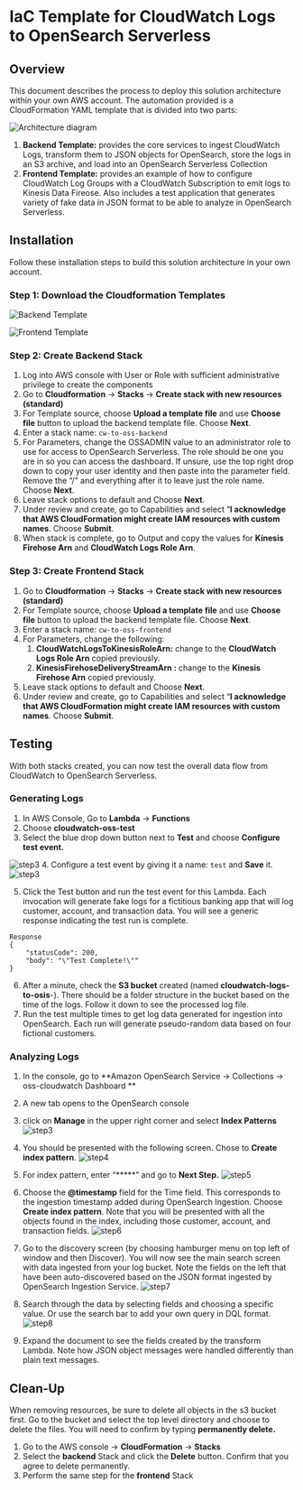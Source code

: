 # IaC Template for CloudWatch Logs to OpenSearch Serverless



## Overview


This document describes the process to deploy this solution architecture within your own AWS account.  The automation  provided is a CloudFormation YAML template that is divided into two parts:

![Architecture diagram](cloudformation_architecture.png)
1. **Backend Template:** provides the core services to ingest CloudWatch Logs, transform them to JSON objects for OpenSearch, store the logs in an S3 archive, and load into an OpenSearch Serverless Collection
2. **Frontend Template:** provides an example of how to configure CloudWatch Log Groups with a CloudWatch Subscription to emit logs to Kinesis Data Fireose.  Also includes a test application that generates variety of fake data in JSON format to be able to analyze in OpenSearch Serverless.



## Installation

Follow these installation steps to build this solution architecture in your own account.  


### Step 1: Download the Cloudformation Templates


![Backend Template](cloudwatch-to-opensearch-backend-v4.yml)

![Frontend Template](cloudwatch-to-opensearch-frontend-v1.yml)



### Step 2: Create Backend Stack

1. Log into AWS console with User or Role with sufficient administrative privilege to create the components
2. Go to **Cloudformation** → **Stacks** → **Create stack with new resources (standard)**
3. For Template source, choose **Upload a template file** and use **Choose file** button to upload the backend template file.  Choose **Next**.
4. Enter a stack name:  `cw-to-oss-backend`
5. For Parameters, change the OSSADMIN value to an administrator role to use for access to OpenSearch Serverless.  The role should be one you are in so you can access the dashboard.  If unsure, use the top right drop down to copy your user identity and then paste into the parameter field.  Remove the “/” and everything after it to leave just the role name.  Choose **Next**.
6. Leave stack options to default and Choose **Next**.
7. Under review and create, go to Capabilities and select “**I acknowledge that AWS CloudFormation might create IAM resources with custom names**.  Choose **Submit**.
8. When stack is complete, go to Output and copy the values for **Kinesis Firehose Arn** and **CloudWatch Logs Role Arn**.



### Step 3:  Create Frontend Stack

1. Go to **Cloudformation** → **Stacks** → **Create stack with new resources (standard)**
2. For Template source, choose **Upload a template file** and use **Choose file** button to upload the backend template file.  Choose **Next**.
3. Enter a stack name:  ```cw-to-oss-frontend```
4. For Parameters, change the following:
    1.  **CloudWatchLogsToKinesisRoleArn:** change to the **CloudWatch Logs Role Arn** copied previously.
    2.   **KinesisFirehoseDeliveryStreamArn :** change to the **Kinesis Firehose Arn** copied previously.
5. Leave stack options to default and Choose **Next**.
6. Under review and create, go to Capabilities and select “**I acknowledge that AWS CloudFormation might create IAM resources with custom names**.  Choose **Submit**.



## Testing

With both stacks created, you can now test the overall data flow from CloudWatch to OpenSearch Serverless.  


### Generating Logs

1. In AWS Console, Go to **Lambda** → **Functions**
2. Choose **cloudwatch-oss-test**
3. Select the blue drop down button next to **Test** and choose **Configure test event.**
    
![step3](images/iac8.PNG)
4. Configure a test event by giving it a name:  ```test``` and **Save** it.
![step3](images/iac9.PNG)

5. Click the Test button and run the test event for this Lambda.  Each invocation will generate fake logs for a fictitious banking app that  will log customer, account, and transaction data.  You will see a generic response indicating the test run is complete.

```
Response
{
    "statusCode": 200,
    "body": "\"Test Complete!\""
}

```

6. After a minute, check the **S3 bucket** created (named **cloudwatch-logs-to-osis**-<random value>).  There should be a folder structure in the bucket based on the time of the logs.  Follow it down to see the processed log file.  
7. Run the test multiple times to get log data generated for ingestion into OpenSearch.  Each run will generate pseudo-random data based on four fictional customers.



### Analyzing Logs

1. In the console, go to **Amazon OpenSearch Service → Collections → oss-cloudwatch Dashboard
    **
2. A new tab opens to the OpenSearch console
3. click on **Manage** in the upper right corner and select **Index Patterns**
 ![step3](images/iac1.PNG)

4. You should be presented with the following screen.  Chose to **Create index pattern**.
 ![step4](images/iac2.PNG)

5. For index pattern, enter “*****” and go to **Next Step.**
  ![step5](images/iac3.PNG)

6. Choose the **@timestamp** field for the Time field.  This corresponds to the ingestion timestamp added during OpenSearch Ingestion.  Choose **Create index pattern**.  Note that you will be presented with all the objects found in the index, including those customer, account, and transaction fields.
   ![step6](images/iac4.PNG)

7. Go to the discovery screen (by choosing hamburger menu on top left of window and then Discover).  You will now see the main search screen with data ingested from your log bucket.  Note the fields on the left that have been auto-discovered based on the JSON format ingested by OpenSearch Ingestion Service.
  ![step7](images/iac6.PNG)

8. Search through the data by selecting fields and choosing a specific value.  Or use the search bar to add your own query in DQL format.  
  ![step8](images/iac7.PNG)

13. Expand the document to see the fields created by the transform Lambda.  Note how JSON object messages were handled differently than plain text messages.

## Clean-Up

When removing resources, be sure to delete all objects in the s3 bucket first.  Go to the bucket and select the top level directory and choose to delete the files.  You will need to confirm by typing **permanently delete.**

1. Go to the AWS console → **CloudFormation** → **Stacks**
2. Select the **backend** Stack and click the **Delete** button.  Confirm that you agree to delete permanently.
3. Perform the same step for the **frontend** Stack

